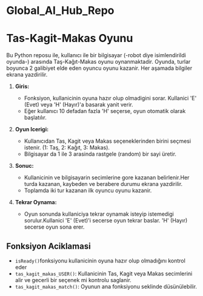 # Global_AI_Hub_Repo

# Tas-Kagit-Makas Oyunu

Bu Python reposu ile, kullanıcı ile bir bilgisayar (-robot diye isimlendirildi oyunda-) arasında Taş-Kağıt-Makas oyunu oynanmaktadir. Oyunda, turlar boyunca 2 galibiyet elde eden oyuncu oyunu kazanir. Her aşamada bilgiler ekrana yazdirilir.

1. **Giris:**
   - Fonksiyon, kullanicinin oyuna hazır olup olmadigini sorar. Kullanici 'E' (Evet) veya 'H' (Hayır)'a basarak yanit verir.
   - Eğer kullanıcı 10 defadan fazla 'H' seçerse, oyun otomatik olarak başlatılır.

2. **Oyun Icerigi:**
   - Kullanıcıdan Tas, Kagit veya Makas seçeneklerinden birini seçmesi istenir.  (1: Taş, 2: Kağıt, 3: Makas).
   - Bilgisayar da 1 ile 3 arasinda rastgele (random) bir sayi üretir.

3. **Sonuc:**
   - Kullanicinin ve bilgisayarin secimlerine gore kazanan belirlenir.Her turda kazanan, kaybeden ve berabere durumu ekrana yazdirilir.
   - Toplamda iki tur kazanan ilk oyuncu oyunu kazanir.

5. **Tekrar Oynama:**
   - Oyun sonunda kullaniciya tekrar oynamak isteyip istemedigi sorulur.Kullanici 'E' (Evet)'i secerse oyun tekrar baslar. 'H' (Hayır) secerse oyun sona erer.

## Fonksiyon Aciklamasi

- `isReady()`fonksiyonu kullanicinin oyuna hazır olup olmadığını kontrol eder 
- `tas_kagit_makas_USER()`: Kullanicinin Tas, Kagit veya Makas secimlerini alir ve gecerli bir seçenek mi kontrolu saglanir.
- `tas_kagit_makas_match()`: Oyunun ana fonksiyonu seklinde düsünülebilir.

